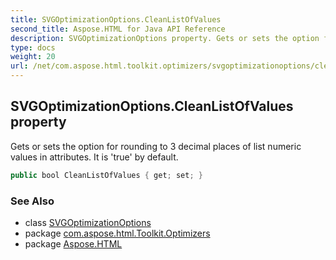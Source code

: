 ```yaml
---
title: SVGOptimizationOptions.CleanListOfValues
second_title: Aspose.HTML for Java API Reference
description: SVGOptimizationOptions property. Gets or sets the option for rounding to 3 decimal places of list numeric values in attributes. It is true by default
type: docs
weight: 20
url: /net/com.aspose.html.toolkit.optimizers/svgoptimizationoptions/cleanlistofvalues/
---
```

## SVGOptimizationOptions.CleanListOfValues property

Gets or sets the option for rounding to 3 decimal places of list numeric values in attributes. It is 'true' by default.

```java
public bool CleanListOfValues { get; set; }
```

### See Also

* class [SVGOptimizationOptions](../)
* package [com.aspose.html.Toolkit.Optimizers](../../svgoptimizationoptions/)
* package [Aspose.HTML](../../../)
